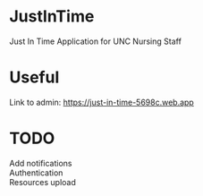 # JustInTime
Just In Time Application for UNC Nursing Staff

# Useful
Link to admin: https://just-in-time-5698c.web.app

# TODO
Add notifications <br>
Authentication <br>
Resources upload <br>
